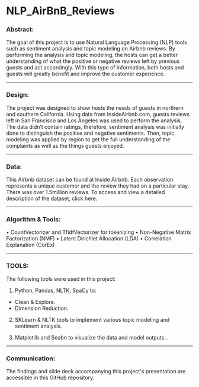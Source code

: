 # NLP_AirBnB_Reviews

### Abstract:


The goal of this project is to use Natural Language Processing (NLP) tools such as sentiment analysis and topic modeling on Airbnb reviews. By performing the analysis and topic modeling, the hosts can get a better understanding of what the positive or negative reviews left by previous guests and act accordingly. With this type of information, both hosts and guests will greatly benefit and improve the customer experience. 



---



### Design:


The project was designed to show hosts the needs of guests in northern and southern California. Using data from InsideAirbnb.com, guests reviews left in San Francisco and Los Angeles was used to perform the analysis. The data didn’t contain ratings, therefore, sentiment analysis was initially done to distinguish the positive and negative sentiments. Then, topic modeling was applied by region to get the full understanding of the complaints as well as the things guests enjoyed. 



---



### Data:


This Airbnb dataset can be found at Inside Airbnb. Each observation represents a unique customer and the review they had on a particular stay. There was over 1.5million reviews. To access and view a detailed description of the dataset, click here. 



---


### Algorithm & Tools:


•	CountVectorizer and TfidfVectorizer for tokenizing
•	Non-Negative Matrix Factorization (NMF)
•	Latent Dirichlet Allocation (LDA)
•	Correlation Explanation (CorEx)


---



### TOOLS:

The following tools were used in this project:
1.	Python, Pandas, NLTK, SpaCy to: 
-	Clean & Explore.
-	Dimension Reduction.

2.	SKLearn & NLTK tools to implement various topic modeling and sentiment analysis.

3.	Matplotlib and Seabn to visualize the data and model outputs...

---

### Communication:


The findings and slide deck accompanying this project's presentation are accessible in this GitHub repository.



